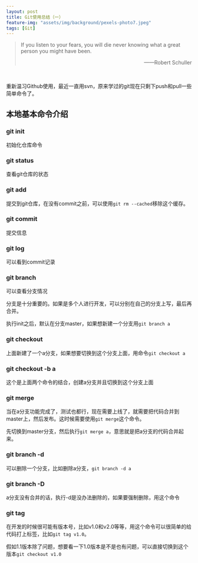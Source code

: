 ```yaml
---
layout: post
title: Git使用总结（一）
feature-img: "assets/img/background/pexels-photo7.jpeg"
tags: [Git]
---
```


>  If you listen to your fears, you will die never knowing what a great person you might have been.<br>
>                          
> <p align="right">——Robert Schuller</p>

<br>

重新温习Github使用，最近一直用svn，原来学过的git现在只剩下push和pull一些简单命令了。

## 本地基本命令介绍

### git init

初始化仓库命令

### git status

查看git仓库的状态

### git add

提交到git仓库，在没有commit之前，可以使用`git rm --cached`移除这个缓存。

### git commit 

提交信息

### git log

可以看到commit记录

### git branch

可以查看分支情况

分支是十分重要的。如果是多个人进行开发，可以分别在自己的分支上写，最后再合并。

执行init之后，默认在分支master，如果想新建一个分支用`git branch a`

### git checkout

上面新建了一个a分支，如果想要切换到这个分支上面，用命令`git checkout a`

### git checkout -b a

这个是上面两个命令的结合，创建a分支并且切换到这个分支上面

### git merge

当在a分支功能完成了，测试也都行，现在需要上线了，就需要把代码合并到master上，然后发布。这时候需要使用`git merge`这个命令。

先切换到master分支，然后执行`git merge a`，意思就是把a分支的代码合并起来。

### git branch -d

可以删除一个分支，比如删除a分支，`git branch -d a`

### git branch -D

a分支没有合并的话，执行-d是没办法删除的，如果要强制删除，用这个命令

### git tag

在开发的时候很可能有版本号，比如v1.0和v2.0等等，用这个命令可以很简单的给代码打上标签，比如`git tag v1.0`。

假如1.1版本除了问题，想要看一下1.0版本是不是也有问题，可以直接切换到这个版本`git checkout v1.0`








